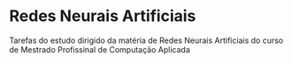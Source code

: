 # Redes Neurais Artificiais
  
Tarefas do estudo dirigido da matéria de Redes Neurais Artificiais do curso de Mestrado Profissinal de Computação Aplicada

